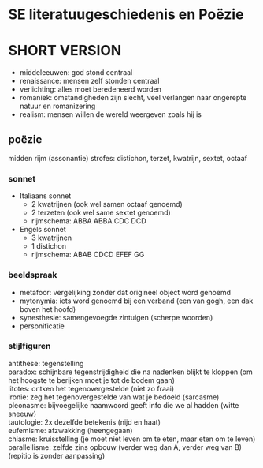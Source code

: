 # SE literatuugeschiedenis en Poëzie 
# SHORT VERSION

- middeleeuwen: god stond centraal   
- renaissance: mensen zelf stonden centraal 
- verlichting: alles moet beredeneerd worden 
- romaniek: omstandigheden zijn slecht, veel verlangen naar ongerepte natuur en romanizering 
- realism: mensen willen de wereld weergeven zoals hij is

## poëzie

midden rijm (assonantie)
strofes: distichon, terzet, kwatrijn, sextet, octaaf  

### sonnet
- Italiaans sonnet 
   - 2 kwatrijnen (ook wel samen octaaf genoemd)
   - 2 terzeten (ook wel same sextet genoemd)
   - rijmschema: ABBA ABBA CDC DCD
- Engels sonnet
   - 3 kwatrijnen
   - 1 distichon
   - rijmschema: ABAB CDCD EFEF GG

### beeldspraak
- metafoor: vergelijking zonder dat origineel object word genoemd
- mytonymia: iets word genoemd bij een verband (een van gogh, een dak boven het hoofd)
- synesthesie: samengevoegde zintuigen (scherpe woorden)
- personificatie

### stijlfiguren
antithese: tegenstelling  
paradox: schijnbare tegenstrijdigheid die na nadenken blijkt te kloppen (om het hoogste te berijken moet je tot de bodem gaan)    
litotes: ontken het tegenovergestelde (niet zo fraai)   
ironie: zeg het tegenovergestelde van wat je bedoeld (sarcasme)   
pleonasme: bijvoegelijke naamwoord geeft info die we al hadden (witte sneeuw)  
tautologie: 2x dezelfde betekenis (nijd en haat)     
eufemisme: afzwakking (heengegaan)   
chiasme: kruisstelling (je moet niet leven om te eten, maar eten om te leven)    
parallellisme: zelfde zins opbouw (verder weg dan A, verder weg van B) (repitio is zonder aanpassing)    

